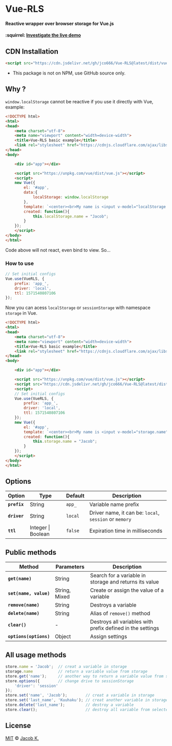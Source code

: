 

# Vue-RLS
#### Reactive wrapper over browser storage for Vue.js

#### :squirrel: [Investigate the live demo](https://jco666.github.io/Vue-RLS/)

## CDN Installation

```html
<script src="https://cdn.jsdelivr.net/gh/jco666/Vue-RLS@latest/dist/vue-rls.min.js"></script>
```

* This package is not on NPM, use GitHub source only.

## Why ?

`window.localStorage` cannot be reactive if you use it directly with Vue, example:

```html
<!DOCTYPE html>
<html>
<head>
	<meta charset="utf-8">
	<meta name="viewport" content="width=device-width">
	<title>Vue-RLS basic example</title>
	<link rel="stylesheet" href="https://cdnjs.cloudflare.com/ajax/libs/twitter-bootstrap/4.3.1/css/bootstrap.min.css">
</head>
<body>

	<div id="app"></div>

	<script src="https://unpkg.com/vue/dist/vue.js"></script>
	<script>
	new Vue({
		el: '#app',
		data:{
			localStorage: window.localStorage
		},
		template: `<center><br>My name is <input v-model="localStorage.name"><br>{{ localStorage.name }}</center>`,
		created: function(){
			this.localStorage.name = "Jacob";
		}
	});
	</script>
</body>
</html>
```

Code above will not react, even bind to view. So...

### How to use

```js
// Set initial configs
Vue.use(VueRLS, {
	prefix: 'app_',
	driver: 'local',
	ttl: 1571540807106
});
```

Now you can acess `localStorage` or `sessionStorage` with namespace `storage` in Vue.

```html
<!DOCTYPE html>
<html>
<head>
	<meta charset="utf-8">
	<meta name="viewport" content="width=device-width">
	<title>Vue-RLS basic example</title>
	<link rel="stylesheet" href="https://cdnjs.cloudflare.com/ajax/libs/twitter-bootstrap/4.3.1/css/bootstrap.min.css">
</head>
<body>

	<div id="app"></div>

	<script src="https://unpkg.com/vue/dist/vue.js"></script>
	<script src="https://cdn.jsdelivr.net/gh/jco666/Vue-RLS@latest/dist/vue-rls.min.js"></script>
	<script>
	// Set initial configs
	Vue.use(VueRLS, {
		prefix: 'app_',
		driver: 'local',
		ttl: 1571540807106
	});
	new Vue({
		el: '#app',
		template: `<center><br>My name is <input v-model="storage.name"><br>{{ storage.name }}</center>`,
		created: function(){
			this.storage.name = "Jacob";
		}
	});
	</script>
</body>
</html>
```

## Options
| Option | Type | Default | Description |
| - | - | - | - |
**`prefix`** | String | `app_` | Variable name prefix
**`driver`** | String | `local` | Driver name, it can be: `local`, `session` or `memory`
**`ttl`** | Integer \| Boolean| `false` | Expiration time in milliseconds

## Public methods
| Method | Parameters | Description |
| - | - | - |
**`get(name)`** | String | Search for a variable in storage and returns its value
**`set(name, value)`** | String, Mixed | Create or assign the value of a variable
**`remove(name)`** | String | Destroys a variable
**`delete(name)`** | String | Alias of `remove()` method
**`clear()`** | - | Destroys all variables with prefix defined in the settings
**`options(options)`** | Object | Assign settings

## All usage methods
```js
store.name = 'Jacob';  // creat a variable in storage
storage.name           // return a variable value from storage
store.get('name');     // another way to return a variable value from storage
store.options({        // change drive to sessionStorage
	'driver': 'session'
});
store.set('name', 'Jacob');        // creat a variable in storage
store.set('last_name', 'Kuuhaku'); // creat another variable in storage
store.delete('last_name');         // destroy a variable
store.clear();                     // destroy all variable from selected storage in options

```

## License

[MIT](LICENSE) © [Jacob K.](http://lsdev.cf)
